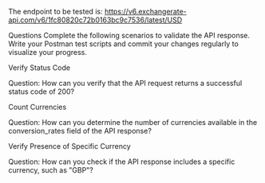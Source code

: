 The endpoint to be tested is: https://v6.exchangerate-api.com/v6/1fc80820c72b0163bc9c7536/latest/USD

Questions
Complete the following scenarios to validate the API response. Write your Postman test scripts and commit your changes regularly to visualize your progress.

Verify Status Code

Question: How can you verify that the API request returns a successful status code of 200?

Count Currencies

Question: How can you determine the number of currencies available in the conversion_rates field of the API response?

Verify Presence of Specific Currency

Question: How can you check if the API response includes a specific currency, such as "GBP"?

